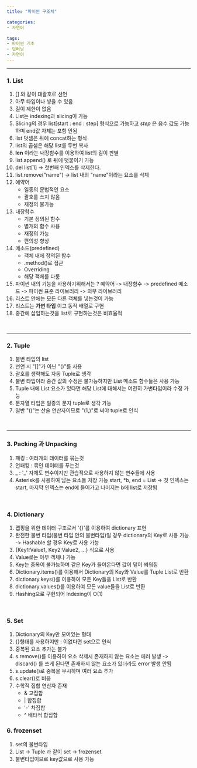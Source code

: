 ```yaml
---
title: "파이썬 구조체"

categories:
- 자연어

tags:
- 파이썬 기초
- 딥러닝
- 자연어
---
```


***

### 1. List
1. [] 와 같이 대괄호로 선언
2. 아무 타입이나 넣을 수 있음
3. 길이 제한이 없음
4. List는 indexing과 slicing이 가능
5. Slicing의 경우 list[start : end : step] 형식으로 가능하고 _step_ 은 음수 값도 가능하며 end값 자체는 포함 안됨
6. list 덧셈은 뒤에 concat하는 형식
7. list의 곱셈은 해당 list를 두번 복사
8. __len__ 이라는 내장함수를 이용하여 list의 길이 판별
9. list.append() 로 뒤에 덧붙이기 가능
10. del list[1] -> 첫번째 인덱스를 삭제한다.
11. list.remove("name") -> list 내의 "name"이라는 요소를 삭제
12. 예약어
    * 일종의 문법적인 요소
    * 괄호를 쓰지 않음
    * 재정의 불가능
13. 내장함수
    * 기본 정의된 함수
    * 별개의 함수 사용
    * 재정의 가능
    * 편의성 향상
14. 메소드(predefined)
    * 객체 내에 정의된 함수
    * .method()로 접근
    * Overriding
    * 해당 객체를 다룸
15. 파이썬 내의 기능을 사용하기위해서는 ?
 예약어 -> 내장함수 -> predefined 메소드 -> 파이썬 표준 라이브러리 -> 외부 라이브러리
 16. 리스트 안에는 모든 다른 객체를 넣는것이 가능
 17. 리스트는 __가변 타입__ 이고 동적 배열로 구현
 18. 중간에 삽입하는것을 list로 구현하는것은 비효율적
 

<br/>

***

### 2. Tuple
1. 불변 타입의 list
2. 선언 시 "[]"가 아닌 "()"를 사용
3. 괄호를 생략해도 자동 Tuple로 생각
4. 불변 타입이라 중간 값의 수정은 불가능하지만 List 메소드 함수들은 사용 가능
5. Tuple 내에 List 요소가 있다면 해당 List에 대해서는 여전히 가변타입이라 수정 가능
6. 문자열 타입은 일종의 문자 tuple로 생각 가능
7. 일반 "()"는 산술 연산자이므로 "(1,)"로 써야 tuple로 인식

<br/>


***

### 3. Packing 과 Unpacking
1. 패킹 : 여러개의 데이터를 묶는것
2. 언패킹 : 묶인 데이터를 푸는것
3. _ : '_' 자체도 변수이지만 관습적으로 사용하지 않는 변수들에 사용
4. Asterisk를 사용하여 남는 요소들 저장 가능
start, *b, end = List -> 첫 인덱스는 start, 마지막 인덱스는 end에 들어가고 나머지는 b에 list로 저장됨

<br/>

### 4. Dictionary
1. 맵핑을 위한 데이터 구조로서 '{}'를 이용하여 dictionary 표현
2. 완전한 불변 타입(불변 타입 안의 불변타입)일 경우 dictionary의 Key로 사용 가능 -> Hashable 할 경우 Key로 사용 가능
3. {Key1:Value1, Key2:Value2, ...} 식으로 사용
4. Value로는 아무 객체나 가능
5. Key는 중복이 불가능하며 같은 Key가 들어온다면 값이 덮어 씌워짐
6. Dictionary.items()를 이용해서 Dictionary의 Key와 Value를 Tuple List로 반환
7. dictionary.keys()를 이용하여 모든 Key들을 List로 반환
8. dictionary.values()를 이용하여 모든 value들을 List로 반환
9. Hashing으로 구현되어 Indexing이 O(1)
<br/>

### 5. Set
1. Dictionary의 Key만 모여있는 형태
2. {}형태를 사용하지만 : 이없다면 set으로 인식
3. 중복된 요소 추가는 불가
4. s.remove()를 이용하여 요소 삭제시 존재하지 않는 요소는 에러 발생 -> discard() 를 쓰게 된다면 존재하지 않는 요소가 있더라도 error 발생 안됨
5. s.update()로 중복을 무시하며 여러 요소 추가
6. s.clear()로 비움
7. 수학적 집합 연산자 존재
    * & 교집합
    * | 합집합
    * '-' 차집합
    * ^ 배타적 합집합

### 6. frozenset
1. set의 불변타입
2. List -> Tuple 과 같이 set -> frozenset
3. 불변타입이므로 key값으로 사용 가능








